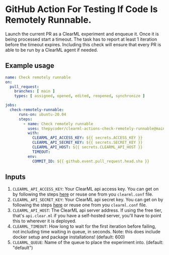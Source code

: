 # GitHub Action For Testing If Code Is Remotely Runnable.

Launch the current PR as a ClearML experiment and enqueue it. Once it is being processed start a timeout. The task has to report at least 1 iteration before the timeout expires. Including this check will ensure that every PR is able to be run by a ClearML agent if needed.

## Example usage

```yaml
name: Check remotely runnable
on:
  pull_request:
    branches: [ main ]
    types: [ assigned, opened, edited, reopened, synchronize ]

jobs:
  check-remotely-runnable:
      runs-on: ubuntu-20.04
      steps:
        - name: Check remotely runnable
          uses: thepycoder/clearml-actions-check-remotely-runnable@main
          with:
            CLEARML_API_ACCESS_KEY: ${{ secrets.ACCESS_KEY }}
            CLEARML_API_SECRET_KEY: ${{ secrets.SECRET_KEY }}
            CLEARML_API_HOST: ${{ secrets.CLEARML_API_HOST }}
            TIMEOUT: 
          env:
            COMMIT_ID: ${{ github.event.pull_request.head.sha }}
```

## Inputs

1. `CLEARML_API_ACCESS_KEY`: Your ClearML api access key. You can get on by following the steps [here](https://clear.ml/docs/latest/docs/getting_started/ds/ds_first_steps) or reuse one from you `clearml.conf` file. 
2. `CLEARML_API_SECRET_KEY`: Your ClearML api secret key. You can get on by following the steps [here](https://clear.ml/docs/latest/docs/getting_started/ds/ds_first_steps) or reuse one from you `clearml.conf` file. 
3. `CLEARML_API_HOST`: The ClearML api server address. If using the free tier, that's `api.clear.ml` if you have a self-hosted server, you'll have to point this to wherever it is deployed.
4. `CLEARML_TIMEOUT`: How long to wait for the first iteration before failing, not including time waiting in queue, in seconds. Note: this does include docker setup and package installations! (default: 600)
5. `CLEARML_QUEUE`: Name of the queue to place the experiment into. (default: "default")